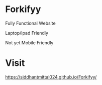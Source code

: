 # Forkifyy

Fully Functional Website

Laptop/Ipad Friendly 

Not yet Mobile Friendly

# Visit
https://siddhantmittal024.github.io/Forkifyy/
